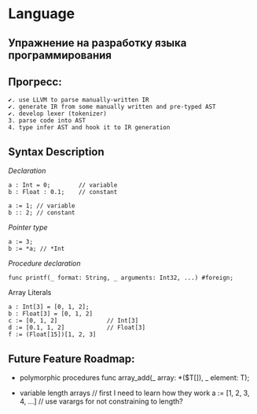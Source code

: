 # Language

## Упражнение на разработку языка программирования


## Прогресс:
    ✔️. use LLVM to parse manually-written IR
    ✔️. generate IR from some manually written and pre-typed AST
    ✔️. develop lexer (tokenizer)
    3. parse code into AST
    4. type infer AST and hook it to IR generation


## Syntax Description

*Declaration*
```
a : Int = 0;        // variable 
b : Float : 0.1;    // constant

a := 1; // variable
b :: 2; // constant
```
 
 *Pointer type*
 ```
 a := 3;
 b := *a; // *Int
 ```
 
 *Procedure declaration*
```
func printf(_ format: String, _ arguments: Int32, ...) #foreign;
```
 
 Array Literals
 ```
 a : Int[3] = [0, 1, 2];
 b : Float[3] = [0, 1, 2]
 c := [0, 1, 2]              // Int[3] 
 d := [0.1, 1, 2]            // Float[3]
 f := (Float[15])[1, 2, 3]
 ```

 
 
## Future Feature Roadmap:

 - polymorphic procedures
func array_add(_ array: *($T[]), _ element: T);

- variable length arrays
// first I need to learn how they work
a := [1, 2, 3, 4, ...] // use varargs for not constraining to length?

